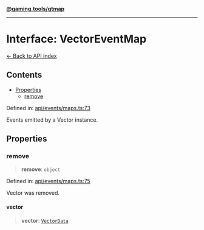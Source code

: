 [**@gaming.tools/gtmap**](README.md)

***

# Interface: VectorEventMap

[← Back to API index](./README.md)

## Contents

- [Properties](#properties)
  - [remove](#remove)

Defined in: [api/events/maps.ts:73](https://github.com/gamingtools/gt-map/blob/456675b84d19e7c9d557294c3b19a4bb0dcd9d51/packages/gtmap/src/api/events/maps.ts#L73)

Events emitted by a Vector instance.

## Properties

### remove

> **remove**: `object`

Defined in: [api/events/maps.ts:75](https://github.com/gamingtools/gt-map/blob/456675b84d19e7c9d557294c3b19a4bb0dcd9d51/packages/gtmap/src/api/events/maps.ts#L75)

Vector was removed.

#### vector

> **vector**: [`VectorData`](Interface.VectorData.md)
